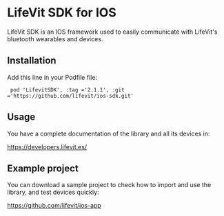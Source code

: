 # LifeVit SDK for IOS

LifeVit SDK is an IOS framework used to easily communicate with LifeVit's bluetooth wearables and devices.

## Installation

Add this line in your Podfile file:

```
 pod 'LifevitSDK', :tag ='2.1.1', :git ='https://github.com/lifevit/ios-sdk.git'
```

## Usage

You have a complete documentation of the library and all its devices in:

https://developers.lifevit.es/


## Example project

You can download a sample project to check how to import and use the library, and test devices quickly:

https://github.com/lifevit/ios-app

